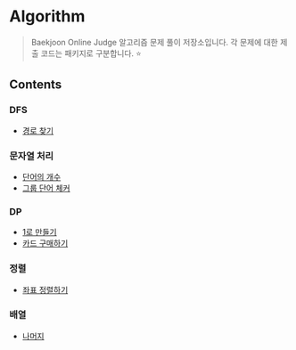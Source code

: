 # Algorithm
> Baekjoon Online Judge 알고리즘 문제 풀이 저장소입니다. 각 문제에 대한 제출 코드는 패키지로 
구분합니다.
:star:

## Contents
 
### DFS
- [경로 찾기](https://www.acmicpc.net/problem/11403)

### 문자열 처리
- [단어의 개수](https://www.acmicpc.net/problem/1152)
- [그룹 단어 체커](https://www.acmicpc.net/problem/1316)

### DP
- [1로 만들기](https://www.acmicpc.net/problem/1463)
- [카드 구매하기](https://www.acmicpc.net/problem/11052)

### 정렬
- [좌표 정렬하기](https://www.acmicpc.net/problem/11650)

### 배열
- [나머지](https://www.acmicpc.net/problem/3052)